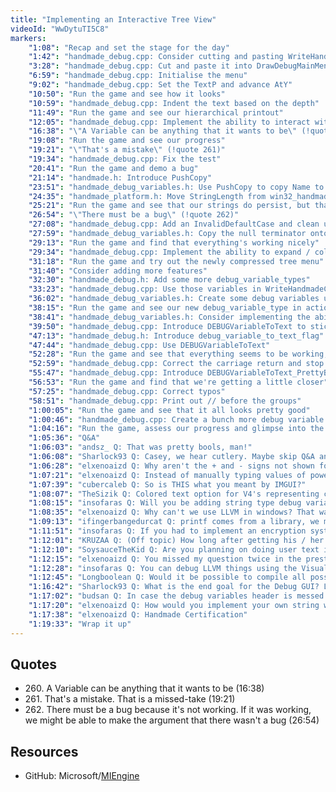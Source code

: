 ```yaml
---
title: "Implementing an Interactive Tree View"
videoId: "WwDytuTI5C8"
markers:
    "1:08": "Recap and set the stage for the day"
    "1:42": "handmade_debug.cpp: Consider cutting and pasting WriteHandmadeConfig"
    "3:28": "handmade_debug.cpp: Cut and paste it into DrawDebugMainMenu"
    "6:59": "handmade_debug.cpp: Initialise the menu"
    "9:02": "handmade_debug.cpp: Set the TextP and advance AtY"
    "10:50": "Run the game and see how it looks"
    "10:59": "handmade_debug.cpp: Indent the text based on the depth"
    "11:49": "Run the game and see our hierarchical printout"
    "12:05": "handmade_debug.cpp: Implement the ability to interact with the menu"
    "16:38": "\"A Variable can be anything that it wants to be\" (!quote 260)"
    "19:08": "Run the game and see our progress"
    "19:21": "\"That's a mistake\" (!quote 261)"
    "19:34": "handmade_debug.cpp: Fix the test"
    "20:41": "Run the game and demo a bug"
    "21:14": "handmade.h: Introduce PushCopy"
    "23:51": "handmade_debug_variables.h: Use PushCopy to copy Name to the stack"
    "24:35": "handmade_platform.h: Move StringLength from win32_handmade.cpp"
    "25:21": "Run the game and see that our strings do persist, but that we have a bug"
    "26:54": "\"There must be a bug\" (!quote 262)"
    "27:08": "handmade_debug.cpp: Add an InvalidDefaultCase and clean up garbage in handmade_config.h"
    "27:59": "handmade_debug_variables.h: Copy the null terminator onto the end of the Name string"
    "29:13": "Run the game and find that everything's working nicely"
    "29:34": "handmade_debug.cpp: Implement the ability to expand / collapse the tree"
    "31:18": "Run the game and try out the newly compressed tree menu"
    "31:40": "Consider adding more features"
    "32:30": "handmade_debug.h: Add some more debug_variable_types"
    "33:23": "handmade_debug.cpp: Use those variables in WriteHandmadeConfig"
    "36:02": "handmade_debug_variables.h: Create some debug variables using those types"
    "38:15": "Run the game and see our new debug_variable_type in action"
    "38:41": "handmade_debug_variables.h: Consider implementing the ability to tweak values in the UI"
    "39:50": "handmade_debug.cpp: Introduce DEBUGVariableToText to stick the prefix and suffix onto the variables"
    "47:13": "handmade_debug.h: Introduce debug_variable_to_text_flag"
    "47:44": "handmade_debug.cpp: Use DEBUGVariableToText"
    "52:28": "Run the game and see that everything seems to be working, except for the handmade_config.h printout"
    "52:59": "handmade_debug.cpp: Correct the carriage return and stop printing out groups in WriteHandmadeConfig"
    "55:47": "handmade_debug.cpp: Introduce DEBUGVariableToText_PrettyBools"
    "56:53": "Run the game and find that we're getting a little closer"
    "57:25": "handmade_debug.cpp: Correct typos"
    "58:51": "handmade_debug.cpp: Print out // before the groups"
    "1:00:05": "Run the game and see that it all looks pretty good"
    "1:00:46": "handmade_debug.cpp: Create a bunch more debug variable types"
    "1:04:16": "Run the game, assess our progress and glimpse into the future"
    "1:05:36": "Q&A"
    "1:06:03": "andsz_ Q: That was pretty bools, man!"
    "1:06:08": "Sharlock93 Q: Casey, we hear cutlery. Maybe skip Q&A and eat?"
    "1:06:28": "elxenoaizd Q: Why aren't the + and - signs not shown for the group labels?"
    "1:07:21": "elxenoaizd Q: Instead of manually typing values of power of 2 for our debug text enums can't we just use 1 << 1, 1 << 2, etc.?"
    "1:07:39": "cubercaleb Q: So is THIS what you meant by IMGUI?"
    "1:08:07": "TheSizik Q: Colored text option for V4's representing colors?"
    "1:08:15": "insofaras Q: Will you be adding string type debug variables, maybe for things like save folder location, keybindings etc.?"
    "1:08:35": "elxenoaizd Q: Why can't we use LLVM in windows? That way we use the same compiler for our major platforms"
    "1:09:13": "ifingerbangedurcat Q: printf comes from a library, we must implement string formatting so the stream isn't based on a lie"
    "1:11:51": "insofaras Q: If you had to implement an encryption system, would you use a library or write it from scratch yourself?"
    "1:12:01": "KRUZAA Q: (Off topic) How long after getting his / her number should you text / call them?"
    "1:12:10": "SoysauceTheKid Q: Are you planning on doing user text input (i.e. spawn entity with x amount of health)?"
    "1:12:15": "elxenoaizd Q: You missed my question twice in the prestream. Looks like it's not appearing. Is there a max question length that you filter out?"
    "1:12:28": "insofaras Q: You can debug LLVM things using the Visual Studio UI [see Resources]"
    "1:12:45": "Longboolean Q: Would it be possible to compile all possible combinations of debug vars as separate binaries but then only use the one that matches the chosen debug vars, for faster switching? Is this a stupid question?"
    "1:16:42": "Sharlock93 Q: What is the end goal for the Debug GUI? Like, at what point will we say this is done?"
    "1:17:02": "budsan Q: In case the debug variables header is messed up, can we check easily if a debug variable is not defined and set some default value?"
    "1:17:20": "elxenoaizd Q: How would you implement your own string without having them being null terminated? Bundle the char* with a count variable?"
    "1:17:38": "elxenoaizd Q: Handmade Certification"
    "1:19:33": "Wrap it up"
---
```


## Quotes

* 260\. A Variable can be anything that it wants to be (16:38)
* 261\. That's a mistake. That is a missed-take (19:21)
* 262\. There must be a bug because it's not working. If it was working, we might be able to make the argument that there wasn't a bug (26:54)

## Resources

* GitHub: Microsoft/[MIEngine](https://github.com/Microsoft/MIEngine)
